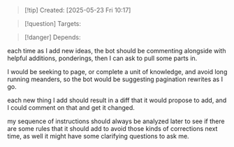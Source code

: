 
>[!tip] Created: [2025-05-23 Fri 10:17]

>[!question] Targets: 

>[!danger] Depends: 

each time as I add new ideas, the bot should be commenting alongside with helpful additions, ponderings, then I can ask to pull some parts in.

I would be seeking to page, or complete a unit of knowledge, and avoid long running meanders, so the bot would be suggesting pagination rewrites as I go.

each new thing I add should result in a diff that it would propose to add, and I could comment on that and get it changed.

my sequence of instructions should always be analyzed later to see if there are some rules that it should add to avoid those kinds of corrections next time, as well it might have some clarifying questions to ask me.
